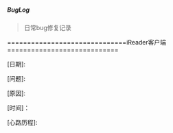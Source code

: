 ##### BugLog

> 日常bug修复记录

==============================iReader客户端============================

[日期]:

[问题]:

[原因]:

[时间]：

[心路历程]:


